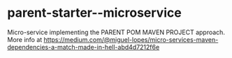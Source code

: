 # parent-starter--microservice
Micro-service implementing the PARENT POM MAVEN PROJECT approach. <br>
More info at https://medium.com/@miguel-lopes/micro-services-maven-dependencies-a-match-made-in-hell-abd4d7212f6e
